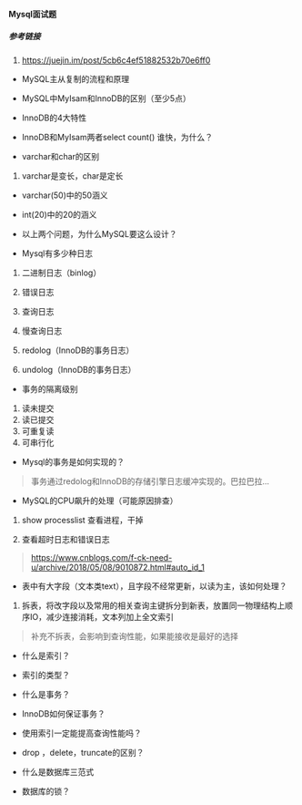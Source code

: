 #### Mysql面试题

##### 参考链接
1. https://juejin.im/post/5cb6c4ef51882532b70e6ff0

- MySQL主从复制的流程和原理


- MySQL中MyIsam和InnoDB的区别（至少5点）


- InnoDB的4大特性

- InnoDB和MyIsam两者select count() 谁快，为什么？


- varchar和char的区别
1. varchar是变长，char是定长


- varchar(50)中的50涵义

- int(20)中的20的涵义

- 以上两个问题，为什么MySQL要这么设计？

- Mysql有多少种日志
1. 二进制日志（binlog）

2. 错误日志

3. 查询日志

4. 慢查询日志

5. redolog（InnoDB的事务日志）

6. undolog（InnoDB的事务日志）


- 事务的隔离级别
1. 读未提交
2. 读已提交
3. 可重复读
4. 可串行化

- Mysql的事务是如何实现的？
> 事务通过redolog和InnoDB的存储引擎日志缓冲实现的。巴拉巴拉...



- MySQL的CPU飙升的处理（可能原因排查）
1. show processlist 查看进程，干掉

2. 查看超时日志和错误日志

> https://www.cnblogs.com/f-ck-need-u/archive/2018/05/08/9010872.html#auto_id_1

- 表中有大字段（文本类text），且字段不经常更新，以读为主，该如何处理？
1. 拆表，将改字段以及常用的相关查询主键拆分到新表，放置同一物理结构上顺序IO，减少连接消耗，文本列加上全文索引

>补充不拆表，会影响到查询性能，如果能接收是最好的选择

- 什么是索引？

- 索引的类型？

- 什么是事务？

- InnoDB如何保证事务？

- 使用索引一定能提高查询性能吗？

- drop ，delete，truncate的区别？

- 什么是数据库三范式

- 数据库的锁？

